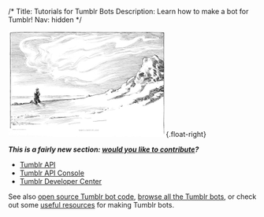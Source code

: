 /*
Title: Tutorials for Tumblr Bots
Description: Learn how to make a bot for Tumblr!
Nav: hidden
*/

![Tumblring](/content/images/illustrations/man-love.jpg){.float-right}

***This is a fairly new section: [would you like to contribute](https://github.com/botwiki/botwiki.org)?***

- [Tumblr API](https://www.tumblr.com/docs/en/api/)
- [Tumblr API Console](https://api.tumblr.com/console/calls/user/info)
- [Tumblr Developer Center](https://www.tumblr.com/developers)

See also [open source Tumblr bot code](/tag/tumblr+opensource), [browse all the Tumblr bots](/bots/tumblr-bots), or check out some [useful resources](/resources/tumblr-bots) for making Tumblr bots.